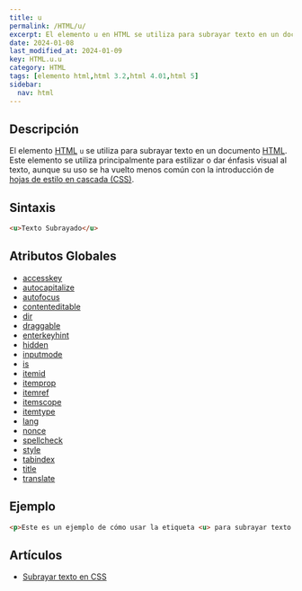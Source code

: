 ```yaml
---
title: u
permalink: /HTML/u/
excerpt: El elemento u en HTML se utiliza para subrayar texto en un documento HTML. Su uso es menos común con CSS. Subrayar texto en CSS.
date: 2024-01-08
last_modified_at: 2024-01-09
key: HTML.u.u
category: HTML
tags: [elemento html,html 3.2,html 4.01,html 5]
sidebar:
  nav: html
---
```


## Descripción


El elemento [HTML](https://www.manualweb.net/html/) `u` se utiliza para subrayar texto en un documento [HTML](https://www.manualweb.net/html/). Este elemento se utiliza principalmente para estilizar o dar énfasis visual al texto, aunque su uso se ha vuelto menos común con la introducción de [hojas de estilo en cascada (CSS)](https://www.manualweb.net/css/).


## Sintaxis


```html
<u>Texto Subrayado</u>
```


## Atributos Globales

- [accesskey](https://www.w3api.com/HTML/accesskey/)
- [autocapitalize](https://www.w3api.com/HTML/autocapitalize/)
- [autofocus](https://www.w3api.com/HTML/autofocus/)
- [contenteditable](https://www.w3api.com/HTML/contenteditable/)
- [dir](https://www.w3api.com/HTML/dir/)
- [draggable](https://www.w3api.com/HTML/draggable/)
- [enterkeyhint](https://www.w3api.com/HTML/enterkeyhint/)
- [hidden](https://www.w3api.com/HTML/hidden/)
- [inputmode](https://www.w3api.com/HTML/inputmode/)
- [is](https://www.w3api.com/HTML/is/)
- [itemid](https://www.w3api.com/HTML/itemid/)
- [itemprop](https://www.w3api.com/HTML/itemprop/)
- [itemref](https://www.w3api.com/HTML/itemref/)
- [itemscope](https://www.w3api.com/HTML/itemscope/)
- [itemtype](https://www.w3api.com/HTML/itemtype/)
- [lang](https://www.w3api.com/HTML/lang/)
- [nonce](https://www.w3api.com/HTML/nonce/)
- [spellcheck](https://www.w3api.com/HTML/spellcheck/)
- [style](https://www.w3api.com/HTML/style/)
- [tabindex](https://www.w3api.com/HTML/tabindex/)
- [title](https://www.w3api.com/HTML/title/)
- [translate](https://www.w3api.com/HTML/translate/)

## Ejemplo


```html
<p>Este es un ejemplo de cómo usar la etiqueta <u> para subrayar texto </u> en HTML.</p>
```


## Artículos

- [Subrayar texto en CSS](https://lineadecodigo.com/css/subrayar-texto-en-css/)
